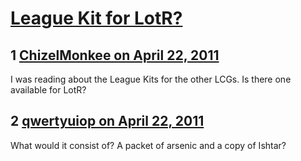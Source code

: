 # [League Kit for LotR?](https://community.fantasyflightgames.com/topic/45643-league-kit-for-lotr/)

## 1 [ChizelMonkee on April 22, 2011](https://community.fantasyflightgames.com/topic/45643-league-kit-for-lotr/?do=findComment&comment=457824)

I was reading about the League Kits for the other LCGs. Is there one available for LotR? 

## 2 [qwertyuiop on April 22, 2011](https://community.fantasyflightgames.com/topic/45643-league-kit-for-lotr/?do=findComment&comment=457839)

What would it consist of? A packet of arsenic and a copy of Ishtar?

